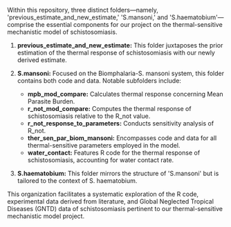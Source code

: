 Within this repository, three distinct folders—namely, 'previous_estimate_and_new_estimate,' 'S.mansoni,' and 'S.haematobium'—comprise the essential components for our project on the thermal-sensitive mechanistic model of schistosomiasis. 

1. **previous_estimate_and_new_estimate:**
   This folder juxtaposes the prior estimation of the thermal response of schistosomiasis with our newly derived estimate.

2. **S.mansoni:**
   Focused on the Biomphalaria-S. mansoni system, this folder contains both code and data. Notable subfolders include:
   - **mpb_mod_compare:** Calculates thermal response concerning Mean Parasite Burden.
   - **r_not_mod_compare:** Computes the thermal response of schistosomiasis relative to the R_not value.
   - **r_not_response_to_parameters:** Conducts sensitivity analysis of R_not.
   - **ther_sen_par_biom_mansoni:** Encompasses code and data for all thermal-sensitive parameters employed in the model.
   - **water_contact:** Features R code for the thermal response of schistosomiasis, accounting for water contact rate.

3. **S.haematobium:**
   This folder mirrors the structure of 'S.mansoni' but is tailored to the context of S. haematobium.

This organization facilitates a systematic exploration of the R code, experimental data derived from literature, and Global Neglected Tropical Diseases (GNTD) data of schistosomiasis pertinent to our thermal-sensitive mechanistic model project.
